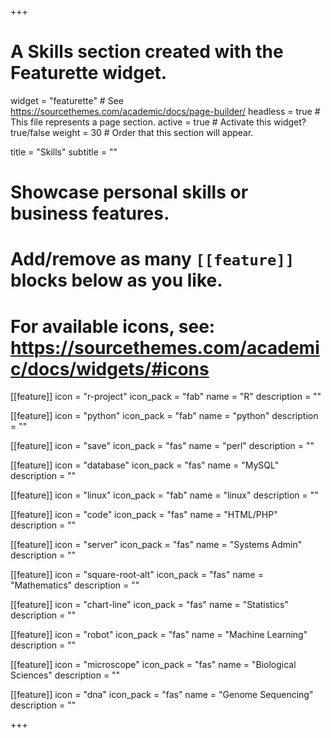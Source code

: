 +++
# A Skills section created with the Featurette widget.
widget = "featurette"  # See https://sourcethemes.com/academic/docs/page-builder/
headless = true  # This file represents a page section.
active = true  # Activate this widget? true/false
weight = 30  # Order that this section will appear.

title = "Skills"
subtitle = ""

# Showcase personal skills or business features.
# 
# Add/remove as many `[[feature]]` blocks below as you like.
# 
# For available icons, see: https://sourcethemes.com/academic/docs/widgets/#icons

[[feature]]
  icon = "r-project"
  icon_pack = "fab"
  name = "R"
  description = ""
  
[[feature]]
  icon = "python"
  icon_pack = "fab"
  name = "python"
  description = ""
  
[[feature]]
  icon = "save"
  icon_pack = "fas"
  name = "perl"
  description = ""
  
[[feature]]
  icon = "database"
  icon_pack = "fas"
  name = "MySQL"
  description = ""

[[feature]]
  icon = "linux"
  icon_pack = "fab"
  name = "linux"
  description = ""
  
[[feature]]
  icon = "code"
  icon_pack = "fas"
  name = "HTML/PHP"
  description = ""
  
[[feature]]
  icon = "server"
  icon_pack = "fas"
  name = "Systems Admin"
  description = ""
  
[[feature]]
  icon = "square-root-alt"
  icon_pack = "fas"
  name = "Mathematics"
  description = ""  
  
[[feature]]
  icon = "chart-line"
  icon_pack = "fas"
  name = "Statistics"
  description = ""  
  
[[feature]]
  icon = "robot"
  icon_pack = "fas"
  name = "Machine Learning"
  description = ""  
  
[[feature]]
  icon = "microscope"
  icon_pack = "fas"
  name = "Biological Sciences"
  description = ""
  
[[feature]]
  icon = "dna"
  icon_pack = "fas"
  name = "Genome Sequencing"
  description = ""

+++
